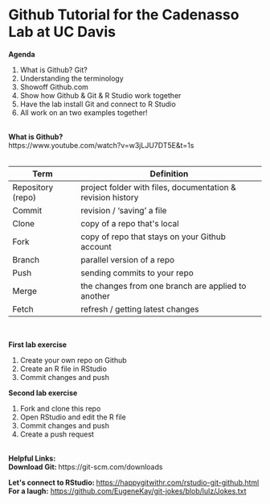 # Github Tutorial for the Cadenasso Lab at UC Davis

<b>Agenda</b>

1. What is Github? Git?
2. Understanding the terminology
3. Showoff Github.com
4. Show how Github & Git & R Studio work together
5. Have the lab install Git and connect to R Studio
6. All work on an two examples together!

<br>
<b>What is Github?</b><br>
https://www.youtube.com/watch?v=w3jLJU7DT5E&t=1s
<br><br>

Term | Definition
------------ | -------------
Repository (repo) | project folder with files, documentation & revision history
Commit | revision / ‘saving’ a file
Clone | copy of a repo that's local
Fork | copy of repo that stays on your Github account
Branch | parallel version of a repo
Push | sending commits to your repo
Merge | the changes from one branch are applied to another
Fetch | refresh / getting latest changes

<br>

<b>First lab exercise</b>
1. Create your own repo on Github
2. Create an R file in RStudio
3. Commit changes and push 


<b>Second lab exercise</b>
1. Fork and clone this repo
2. Open RStudio and edit the R file
3. Commit changes and push
4. Create a push request

<br>
<b>Helpful Links:</b>
<br>
<b>Download Git: </b> https://git-scm.com/downloads

<b>Let's connect to RStudio: </b> https://happygitwithr.com/rstudio-git-github.html <br>
<b>For a laugh:</b> https://github.com/EugeneKay/git-jokes/blob/lulz/Jokes.txt


